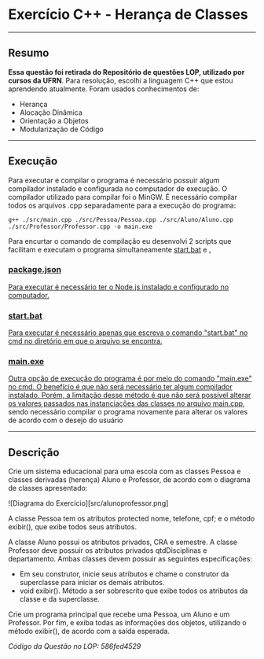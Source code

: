 # Exercício C++ - Herança de Classes

---
## Resumo

<b>Essa questão foi retirada do Repositório de questões LOP, utilizado por cursos da UFRN</b>. Para resolução, escolhi a linguagem C++ que estou aprendendo atualmente. Foram usados conhecimentos de:

- Herança
- Alocação Dinâmica
- Orientação a Objetos
- Modularização de Código

---

## Execução

Para executar e compilar o programa é necessário possuir algum compilador instalado e configurada no computador de execução. O compilador utilizado para compilar foi o MinGW.
É necessário compilar todos os arquivos .cpp separadamente para a execução do programa:
```
g++ ./src/main.cpp ./src/Pessoa/Pessoa.cpp ./src/Aluno/Aluno.cpp ./src/Professor/Professor.cpp -o main.exe
```

Para encurtar o comando de compilação eu desenvolvi 2 scripts que facilitam e executam o programa simultaneamente <a href="./start.bat">start.bat</a> e <a href="./package.json">.

### package.json

Para executar é necessário ter o Node.js instalado e configurado no computador.

### start.bat

Para executar é necessário apenas que escreva o comando "start.bat" no cmd no diretório em que o arquivo se encontra.

### main.exe

Outra opção de execução do programa é por meio do comando "main.exe" no cmd. O benefício é que não será necessário ter algum compilador instalado. Porém, a limitação desse método é que não será possível alterar os valores passados nas instanciações das classes no arquivo <a href="./src/main.cpp">main.cpp</a>, sendo necessário compilar o programa novamente para alterar os valores de acordo com o desejo do usuário

---

## Descrição

Crie um sistema educacional para uma escola com as classes Pessoa e classes derivadas (herença) Aluno e Professor, de acordo com o diagrama de classes apresentado:

![Diagrama do Exercício][src/alunoprofessor.png]

A classe Pessoa tem os atributos protected nome, telefone, cpf; e o método exibir(), que exibe todos seus atributos.

A classe Aluno possui os atributos privados, CRA e semestre. A classe Professor deve possuir os atributos privados qtdDisciplinas e departamento. Ambas classes devem possuir as seguintes especificações:​

- Em seu construtor, inicie seus atributos e chame o construtor da superclasse para iniciar os demais atributos.
- ​void exibir(). Método a ser sobrescrito que exibe todos os atributos da classe e da superclasse.


Crie um programa principal que recebe uma Pessoa, um Aluno e um Professor.
Por fim, e exiba todas as informações dos objetos, utilizando o método exibir(), de acordo com a saída esperada.

<i>Código da Questão no LOP: 586fed4529</i>
